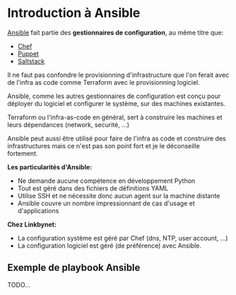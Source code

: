 # Introduction à Ansible

[Ansible](https://docs.ansible.com/) fait partie des **gestionnaires de configuration**, au même titre que:

- [Chef](https://docs.chef.io/)
- [Puppet](https://puppet.com/docs/puppet/5.5/puppet_index.html)
- [Saltstack](https://docs.saltstack.com/en/latest/contents.html)


Il ne faut pas confondre le provisionning d'infrastructure que l'on ferait avec de l'infra as code comme Terraform avec le provisionning logiciel.

Ansible, comme les autres gestionnaires de configuration est conçu pour déployer du logiciel et configurer le système, sur des machines existantes.

Terraform ou l'infra-as-code en général, sert à construire les machines et leurs dépendances (network, securité, ...)

Ansible peut aussi être utilisé pour faire de l'infra as code et construire des infrastructures mais ce n'est pas son point fort et je le déconseille fortement.

**Les particularités d'Ansible:**

- Ne demande aucune compétence en développement Python
- Tout est géré dans des fichiers de définitions YAML
- Utilise SSH et ne nécessite donc aucun agent sur la machine distante
- Ansible couvre un nombre impressionnant de cas d'usage et d'applications

**Chez Linkbynet:**

- La configuration système est géré par Chef (dns, NTP, user account, ...)
- La configuration logiciel est géré (de préférence) avec Ansible.

## Exemple de playbook Ansible

TODO...



